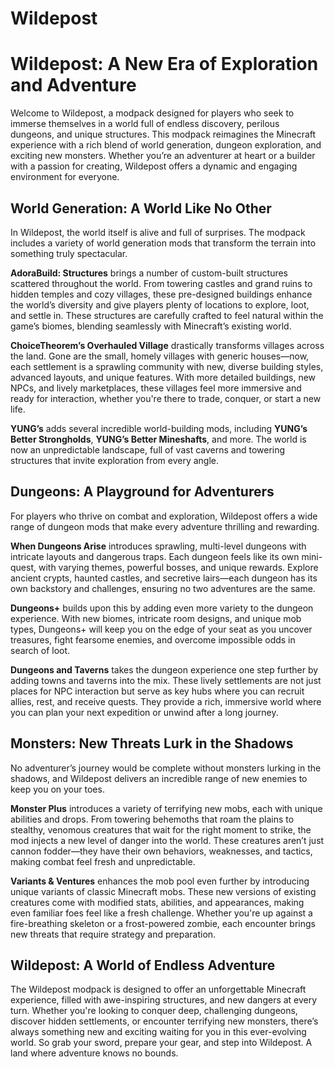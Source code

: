 # Wildepost
# Wildepost: A New Era of Exploration and Adventure

Welcome to Wildepost, a modpack designed for players who seek to immerse themselves in a world full of endless discovery, perilous dungeons, and unique structures.
This modpack reimagines the Minecraft experience with a rich blend of world generation, dungeon exploration, and exciting new monsters.
Whether you’re an adventurer at heart or a builder with a passion for creating, Wildepost offers a dynamic and engaging environment for everyone.



## World Generation: A World Like No Other

In Wildepost, the world itself is alive and full of surprises.
The modpack includes a variety of world generation mods that transform the terrain into something truly spectacular.

**AdoraBuild: Structures** brings a number of custom-built structures scattered throughout the world.
From towering castles and grand ruins to hidden temples and cozy villages, these pre-designed buildings enhance the world’s diversity and give players plenty of locations to explore, loot, and settle in.
These structures are carefully crafted to feel natural within the game’s biomes, blending seamlessly with Minecraft’s existing world.

**ChoiceTheorem’s Overhauled Village** drastically transforms villages across the land.
Gone are the small, homely villages with generic houses—now, each settlement is a sprawling community with new, diverse building styles, advanced layouts, and unique features.
With more detailed buildings, new NPCs, and lively marketplaces, these villages feel more immersive and ready for interaction, whether you're there to trade, conquer, or start a new life.

**YUNG’s** adds several incredible world-building mods, including **YUNG’s Better Strongholds**, **YUNG’s Better Mineshafts**, and more.
The world is now an unpredictable landscape, full of vast caverns and towering structures that invite exploration from every angle.



## Dungeons: A Playground for Adventurers

For players who thrive on combat and exploration, Wildepost offers a wide range of dungeon mods that make every adventure thrilling and rewarding.

**When Dungeons Arise** introduces sprawling, multi-level dungeons with intricate layouts and dangerous traps.
Each dungeon feels like its own mini-quest, with varying themes, powerful bosses, and unique rewards. Explore ancient crypts, haunted castles, and secretive lairs—each dungeon has its own backstory and challenges, ensuring no two adventures are the same.

**Dungeons+** builds upon this by adding even more variety to the dungeon experience.
With new biomes, intricate room designs, and unique mob types, Dungeons+ will keep you on the edge of your seat as you uncover treasures, fight fearsome enemies, and overcome impossible odds in search of loot.

**Dungeons and Taverns** takes the dungeon experience one step further by adding towns and taverns into the mix.
These lively settlements are not just places for NPC interaction but serve as key hubs where you can recruit allies, rest, and receive quests.
They provide a rich, immersive world where you can plan your next expedition or unwind after a long journey.



## Monsters: New Threats Lurk in the Shadows

No adventurer’s journey would be complete without monsters lurking in the shadows, and Wildepost delivers an incredible range of new enemies to keep you on your toes.

**Monster Plus** introduces a variety of terrifying new mobs, each with unique abilities and drops.
From towering behemoths that roam the plains to stealthy, venomous creatures that wait for the right moment to strike, the mod injects a new level of danger into the world.
These creatures aren’t just cannon fodder—they have their own behaviors, weaknesses, and tactics, making combat feel fresh and unpredictable.

**Variants & Ventures** enhances the mob pool even further by introducing unique variants of classic Minecraft mobs.
These new versions of existing creatures come with modified stats, abilities, and appearances, making even familiar foes feel like a fresh challenge.
Whether you're up against a fire-breathing skeleton or a frost-powered zombie, each encounter brings new threats that require strategy and preparation.



## Wildepost: A World of Endless Adventure

The Wildepost modpack is designed to offer an unforgettable Minecraft experience, filled with awe-inspiring structures, and new dangers at every turn.
Whether you're looking to conquer deep, challenging dungeons, discover hidden settlements, or encounter terrifying new monsters, there’s always something new and exciting waiting for you in this ever-evolving world.
So grab your sword, prepare your gear, and step into Wildepost. A land where adventure knows no bounds.
